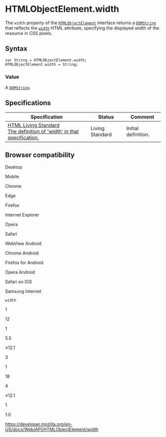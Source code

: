 HTMLObjectElement.width
=======================

The `width` property of the [`HTMLObjectElement`](../htmlobjectelement) interface returns a [`DOMString`](../domstring) that reflects the [`width`](https://developer.mozilla.org/en-US/docs/Web/HTML/Element/object#attr-width) HTML attribute, specifying the displayed width of the resource in CSS pixels.

Syntax
------

    var String = HTMLObjectElement.width;
    HTMLObjectElement.width = String;

### Value

A [`DOMString`](../domstring).

Specifications
--------------

<table><thead><tr class="header"><th>Specification</th><th>Status</th><th>Comment</th></tr></thead><tbody><tr class="odd"><td><a href="https://html.spec.whatwg.org/multipage/#dom-dim-width">HTML Living Standard<br />
<span class="small">The definition of 'width' in that specification.</span></a></td><td><span class="spec-living">Living Standard</span></td><td>Initial definition.</td></tr></tbody></table>

Browser compatibility
---------------------

Desktop

Mobile

Chrome

Edge

Firefox

Internet Explorer

Opera

Safari

WebView Android

Chrome Android

Firefox for Android

Opera Android

Safari on IOS

Samsung Internet

`width`

1

12

1

5.5

≤12.1

3

1

18

4

≤12.1

1

1.0

<a href="https://developer.mozilla.org/en-US/docs/Web/API/HTMLObjectElement/width" class="_attribution-link">https://developer.mozilla.org/en-US/docs/Web/API/HTMLObjectElement/width</a>
